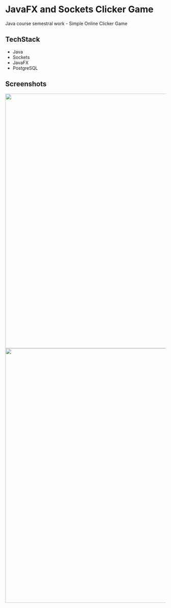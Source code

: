 # JavaFX and Sockets Clicker Game
Java course semestral work - Simple Online Clicker Game
## TechStack
- Java
- Sockets
- JavaFX
- PostgreSQL
## Screenshots
<img src="https://github.com/AnteeOne/javafx-socket-clicker/blob/master/images/2.png" width="800">
<img src="https://github.com/AnteeOne/javafx-socket-clicker/blob/master/images/1.png" width="800">
